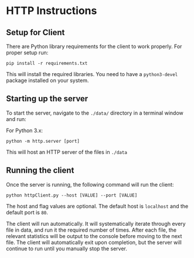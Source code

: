 # HTTP Instructions

## Setup for Client
There are Python library requirements for the client to work properly. For proper setup run:

```
pip install -r requirements.txt
```

This will install the required libraries. You need to have a `python3-devel` package installed
on your system.


## Starting up the server
To start the server, navigate to the `./data/` directory in a terminal window and run:

For Python 3.x:
```
python -m http.server [port]
```

This will host an HTTP server of the files in `./data`

## Running the client
Once the server is running, the following command will run the client:

```
python httpClient.py --host [VALUE] --port [VALUE]
```

The host and flag values are optional. The default host is `localhost` and the default port is `80`.

The client will run automatically. It will systematically iterate through every file in data, and run it
the required number of times. After each file, the relevant statistics will be output to the console before
moving to the next file. The client will automatically exit upon completion, but the server will continue to
run until you manually stop the server.
